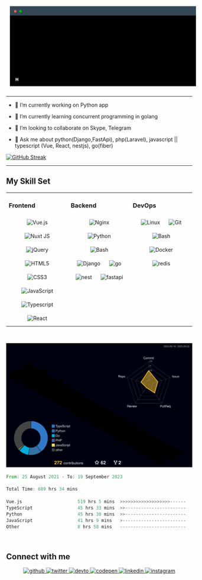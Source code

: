 
<img style="margin: 10px" src="terminal.gif" /> 

---

- 🔭 I’m currently working on Python app

- 🌱 I’m currently learning concurrent programming in golang

- 👯 I’m looking to collaborate on Skype, Telegram

- 💬 Ask me about python(Django,FastApi), php(Laravel), javascript || typescript (Vue, React, nestjs), go(fiber)
<!-- [![Merdan's GitHub stats](https://github-readme-stats.vercel.app/api?username=merlinemris)](https://github.com/merlinemris/github-readme-stats) -->
<!-- ![](https://komarev.com/ghpvc/?username=your-github-merlinemris&label=PROFILE+VIEWS&style=flat-square&color=dc143c) -->

[![GitHub Streak](https://streak-stats.demolab.com?user=merlinemris&theme=merko&border_radius=7.2&date_format=j%20M%5B%20Y%5D&card_width=500)](https://git.io/streak-stats)

---
## My Skill Set

<table><tr><td valign="top" width="33%">

### Frontend

<div align="center">  
<img style="margin: 10px" src="https://profilinator.rishav.dev/skills-assets/vuejs-original-wordmark.svg" alt="Vue.js" height="75" />  
<img style="margin: 10px" src="https://profilinator.rishav.dev/skills-assets/nuxt.png" alt="Nuxt JS" height="75" />  
<img style="margin: 10px" src="https://profilinator.rishav.dev/skills-assets/jquery.png" alt="jQuery" height="75" />  
<img style="margin: 10px" src="https://profilinator.rishav.dev/skills-assets/html5-original-wordmark.svg" alt="HTML5" height="75" />  
<img style="margin: 10px" src="https://profilinator.rishav.dev/skills-assets/css3-original-wordmark.svg" alt="CSS3" height="75" />  
<img style="margin: 10px" src="https://profilinator.rishav.dev/skills-assets/javascript-original.svg" alt="JavaScript" height="75" /> 
<img style="margin: 10px" src="https://cdn.jsdelivr.net/gh/devicons/devicon/icons/typescript/typescript-original.svg" alt="Typescript" height="75" />          
<img style="margin: 10px" src="https://cdn.jsdelivr.net/gh/devicons/devicon/icons/react/react-original.svg" alt="React" height="75" />
          
</div>

</td><td valign="top" width="33%">

### Backend

<div align="center">  
<img style="margin: 10px" src="https://profilinator.rishav.dev/skills-assets/nginx-original.svg" alt="Nginx" height="75" />  
<img style="margin: 10px" src="https://profilinator.rishav.dev/skills-assets/python-original.svg" alt="Python" height="75" />  
<img style="margin: 10px" src="https://profilinator.rishav.dev/skills-assets/gnu_bash-icon.svg" alt="Bash" height="75" />  
<img style="margin: 10px" src="https://profilinator.rishav.dev/skills-assets/django-original.svg" alt="Django" height="75" />
<img style="margin: 10px" src="https://cdn.jsdelivr.net/gh/devicons/devicon/icons/go/go-original.svg" alt="go" height="75" />
<img style="margin: 10px" src="https://cdn.jsdelivr.net/gh/devicons/devicon/icons/nestjs/nestjs-plain.svg" alt="nest" height="75" />
<img style="margin: 10px" src="https://cdn.jsdelivr.net/gh/devicons/devicon/icons/fastapi/fastapi-original.svg" alt="fastapi" height="75"  />
          
</div>

</td><td valign="top" width="33%">

### DevOps

<div align="center">  
<img style="margin: 10px" src="https://profilinator.rishav.dev/skills-assets/linux-original.svg" alt="Linux" height="75" />  
<img style="margin: 10px" src="https://profilinator.rishav.dev/skills-assets/git-scm-icon.svg" alt="Git" height="75" />  
<img style="margin: 10px" src="https://profilinator.rishav.dev/skills-assets/gnu_bash-icon.svg" alt="Bash" height="75" />  
<img style="margin: 10px" src="https://profilinator.rishav.dev/skills-assets/docker-original-wordmark.svg" alt="Docker" height="75" />  
<img style="margin: 10px" src="https://cdn.jsdelivr.net/gh/devicons/devicon/icons/redis/redis-original.svg" alt="redis" height="75" />
          
</div>

</td></tr></table>

<br/>


<!-- ![Top Langs](https://github-readme-stats.vercel.app/api/top-langs/?username=merlinemris&layout=compact) -->
![](./profile-3d-contrib/profile-night-rainbow.svg)

<!--START_SECTION:waka-->

```rust
From: 25 August 2021 - To: 19 September 2023

Total Time: 689 hrs 34 mins

Vue.js                     519 hrs 5 mins  >>>>>>>>>>>>>>>>>>>------   74.31 %
TypeScript                 45 hrs 33 mins  >>-----------------------   06.52 %
Python                     45 hrs 30 mins  >>-----------------------   06.52 %
JavaScript                 41 hrs 9 mins   >------------------------   05.89 %
Other                      8 hrs 58 mins   -------------------------   01.29 %
```

<!--END_SECTION:waka-->


<br/>

## Connect with me

<div align="center">
<a href="https://github.com/MerlinEmris" target="_blank">
<img src=https://img.shields.io/badge/github-%2324292e.svg?&style=for-the-badge&logo=github&logoColor=white alt=github style="margin-bottom: 5px;" />
</a>
<a href="https://twitter.com/marylydev" target="_blank">
<img src=https://img.shields.io/badge/twitter-%2300acee.svg?&style=for-the-badge&logo=twitter&logoColor=white alt=twitter style="margin-bottom: 5px;" />
</a>
<a href="https://dev.to/merlinemris" target="_blank">
<img src=https://img.shields.io/badge/dev.to-%2308090A.svg?&style=for-the-badge&logo=dev.to&logoColor=white alt=devto style="margin-bottom: 5px;" />
</a>
<a href="https://codepen.io/merlinemris" target="_blank">
<img src=https://img.shields.io/badge/codepen-%23131417.svg?&style=for-the-badge&logo=codepen&logoColor=white alt=codepen style="margin-bottom: 5px;" />
</a>
<a href="https://www.linkedin.com/in/merdan4yarov/" target="_blank">
<img src=https://img.shields.io/badge/linkedin-%231E77B5.svg?&style=for-the-badge&logo=linkedin&logoColor=white alt=linkedin style="margin-bottom: 5px;" />
</a>
<a href="https://www.instagram.com/" target="_blank">
<img src=https://img.shields.io/badge/instagram-%23000000.svg?&style=for-the-badge&logo=instagram&logoColor=white alt=instagram style="margin-bottom: 5px;" />
</a>  
</div>
